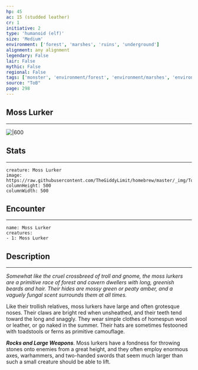 ```yaml
---
hp: 45
ac: 15 (studded leather)
cr: 1
initiative: 2
type: 'humanoid (elf)'    
size: 'Medium'
environment: ['forest', 'marshes', 'ruins', 'underground']
alignment: any alignment
legendary: False
lair: False
mythic: False
regional: False
tags: ['monster', 'environment/forest', 'environment/marshes', 'environment/ruins', 'environment/underground']
source: "ToB"
page: 298
---
```


## Moss Lurker
---

![|600](https://raw.githubusercontent.com/TheGiddyLimit/homebrew/master/_img/ToB/Moss%20Lurker.webp)

## Stats
---

```statblock
creature: Moss Lurker
image: https://raw.githubusercontent.com/TheGiddyLimit/homebrew/master/_img/ToB/token/Moss%20Lurker.png
columnHeight: 500
columnWidth: 500
```

## Encounter
---

```encounter-table
name: Moss Lurker
creatures:
- 1: Moss Lurker
```

## Description
---
_Somewhat like the cruel crossbreed of troll and gnome, the moss lurkers are a primitive race of forest and cavern dwellers with long, greenish beards and hair. Their hides are mossy green or peaty amber, and a vaguely fungal scent surrounds them at all times._

Like their trollish relatives, moss lurkers have large and often grotesque noses. Their claws are bright red when unsheathed, and their teeth tend toward the long and snaggly. They wear simple clothes of homespun wool or leather, or go naked in the summer. Their hats are sometimes festooned with toadstools or ferns as primitive camouflage.

**_Rocks and Large Weapons_**. Moss lurkers have a fondness for throwing stones onto enemies from a great height, and they often employ enormous axes, warhammers, and two-handed swords that seem much larger than such a small creature should be able to lift.






